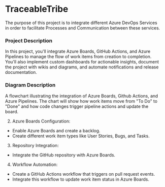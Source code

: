 # TraceableTribe

The purpose of this project is to integrate different Azure DevOps Services in order to facilitate Processes and Communication between these services.

### Project Description 

In this project, you'll integrate Azure Boards, GitHub Actions, and Azure Pipelines to manage the flow of work items from creation to completion. You'll also implement custom dashboards for actionable insights, document the project with wikis and diagrams, and automate notifications and release documentation.

### Diagram Description

A flowchart illustrating the integration of Azure Boards, Github Actions, and Azure Pipelines. The chart will show how work items move from "To Do" to "Done" and how code changes trigger pipeline actions and update the board.



2. Azure Boards Configuration:
- Enable Azure Boards and create a backlog.
- Create different work item types like User Stories, Bugs, and Tasks.


3. Repository Integration:
- Integrate the GitHub repository with Azure Boards.


4. Workflow Automation:
- Create a GitHub Actions workflow that triggers on pull request events.
- Integrate this workflow to update work item status in Azure Boards.
